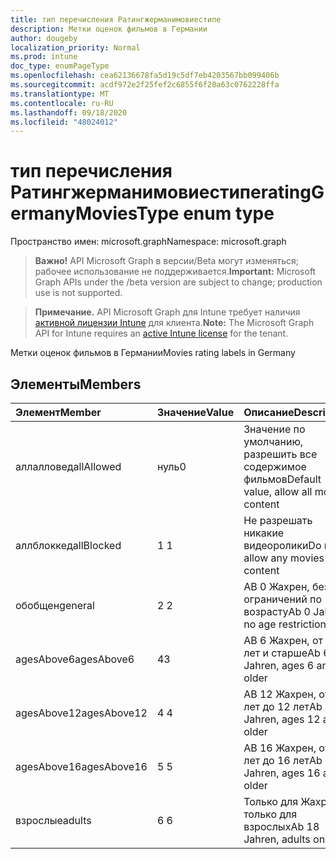 ```yaml
---
title: тип перечисления Ратингжерманимовиестипе
description: Метки оценок фильмов в Германии
author: dougeby
localization_priority: Normal
ms.prod: intune
doc_type: enumPageType
ms.openlocfilehash: cea62136678fa5d19c5df7eb4203567bb099406b
ms.sourcegitcommit: acdf972e2f25fef2c6855f6f28a63c0762228ffa
ms.translationtype: MT
ms.contentlocale: ru-RU
ms.lasthandoff: 09/18/2020
ms.locfileid: "48024012"
---
```

# <a name="ratinggermanymoviestype-enum-type"></a><span data-ttu-id="62076-103">тип перечисления Ратингжерманимовиестипе</span><span class="sxs-lookup"><span data-stu-id="62076-103">ratingGermanyMoviesType enum type</span></span>

<span data-ttu-id="62076-104">Пространство имен: microsoft.graph</span><span class="sxs-lookup"><span data-stu-id="62076-104">Namespace: microsoft.graph</span></span>

> <span data-ttu-id="62076-105">**Важно!** API Microsoft Graph в версии/Beta могут изменяться; рабочее использование не поддерживается.</span><span class="sxs-lookup"><span data-stu-id="62076-105">**Important:** Microsoft Graph APIs under the /beta version are subject to change; production use is not supported.</span></span>

> <span data-ttu-id="62076-106">**Примечание.** API Microsoft Graph для Intune требует наличия [активной лицензии Intune](https://go.microsoft.com/fwlink/?linkid=839381) для клиента.</span><span class="sxs-lookup"><span data-stu-id="62076-106">**Note:** The Microsoft Graph API for Intune requires an [active Intune license](https://go.microsoft.com/fwlink/?linkid=839381) for the tenant.</span></span>

<span data-ttu-id="62076-107">Метки оценок фильмов в Германии</span><span class="sxs-lookup"><span data-stu-id="62076-107">Movies rating labels in Germany</span></span>

## <a name="members"></a><span data-ttu-id="62076-108">Элементы</span><span class="sxs-lookup"><span data-stu-id="62076-108">Members</span></span>
|<span data-ttu-id="62076-109">Элемент</span><span class="sxs-lookup"><span data-stu-id="62076-109">Member</span></span>|<span data-ttu-id="62076-110">Значение</span><span class="sxs-lookup"><span data-stu-id="62076-110">Value</span></span>|<span data-ttu-id="62076-111">Описание</span><span class="sxs-lookup"><span data-stu-id="62076-111">Description</span></span>|
|:---|:---|:---|
|<span data-ttu-id="62076-112">аллалловед</span><span class="sxs-lookup"><span data-stu-id="62076-112">allAllowed</span></span>|<span data-ttu-id="62076-113">нуль</span><span class="sxs-lookup"><span data-stu-id="62076-113">0</span></span>|<span data-ttu-id="62076-114">Значение по умолчанию, разрешить все содержимое фильмов</span><span class="sxs-lookup"><span data-stu-id="62076-114">Default value, allow all movies content</span></span>|
|<span data-ttu-id="62076-115">аллблоккед</span><span class="sxs-lookup"><span data-stu-id="62076-115">allBlocked</span></span>|<span data-ttu-id="62076-116">1 </span><span class="sxs-lookup"><span data-stu-id="62076-116">1</span></span>|<span data-ttu-id="62076-117">Не разрешать никакие видеоролики</span><span class="sxs-lookup"><span data-stu-id="62076-117">Do not allow any movies content</span></span>|
|<span data-ttu-id="62076-118">обобщен</span><span class="sxs-lookup"><span data-stu-id="62076-118">general</span></span>|<span data-ttu-id="62076-119">2 </span><span class="sxs-lookup"><span data-stu-id="62076-119">2</span></span>|<span data-ttu-id="62076-120">AB 0 Жахрен, без ограничений по возрасту</span><span class="sxs-lookup"><span data-stu-id="62076-120">Ab 0 Jahren, no age restrictions</span></span>|
|<span data-ttu-id="62076-121">agesAbove6</span><span class="sxs-lookup"><span data-stu-id="62076-121">agesAbove6</span></span>|<span data-ttu-id="62076-122">4</span><span class="sxs-lookup"><span data-stu-id="62076-122">3</span></span>|<span data-ttu-id="62076-123">AB 6 Жахрен, от 6 лет и старше</span><span class="sxs-lookup"><span data-stu-id="62076-123">Ab 6 Jahren, ages 6 and older</span></span>|
|<span data-ttu-id="62076-124">agesAbove12</span><span class="sxs-lookup"><span data-stu-id="62076-124">agesAbove12</span></span>|<span data-ttu-id="62076-125">4 </span><span class="sxs-lookup"><span data-stu-id="62076-125">4</span></span>|<span data-ttu-id="62076-126">AB 12 Жахрен, от 12 лет до 12 лет</span><span class="sxs-lookup"><span data-stu-id="62076-126">Ab 12 Jahren, ages 12 and older</span></span>|
|<span data-ttu-id="62076-127">agesAbove16</span><span class="sxs-lookup"><span data-stu-id="62076-127">agesAbove16</span></span>|<span data-ttu-id="62076-128">5 </span><span class="sxs-lookup"><span data-stu-id="62076-128">5</span></span>|<span data-ttu-id="62076-129">AB 16 Жахрен, от 16 лет до 16 лет</span><span class="sxs-lookup"><span data-stu-id="62076-129">Ab 16 Jahren, ages 16 and older</span></span>|
|<span data-ttu-id="62076-130">взрослые</span><span class="sxs-lookup"><span data-stu-id="62076-130">adults</span></span>|<span data-ttu-id="62076-131">6 </span><span class="sxs-lookup"><span data-stu-id="62076-131">6</span></span>|<span data-ttu-id="62076-132">Только для Жахрен, только для взрослых</span><span class="sxs-lookup"><span data-stu-id="62076-132">Ab 18 Jahren, adults only</span></span>|






